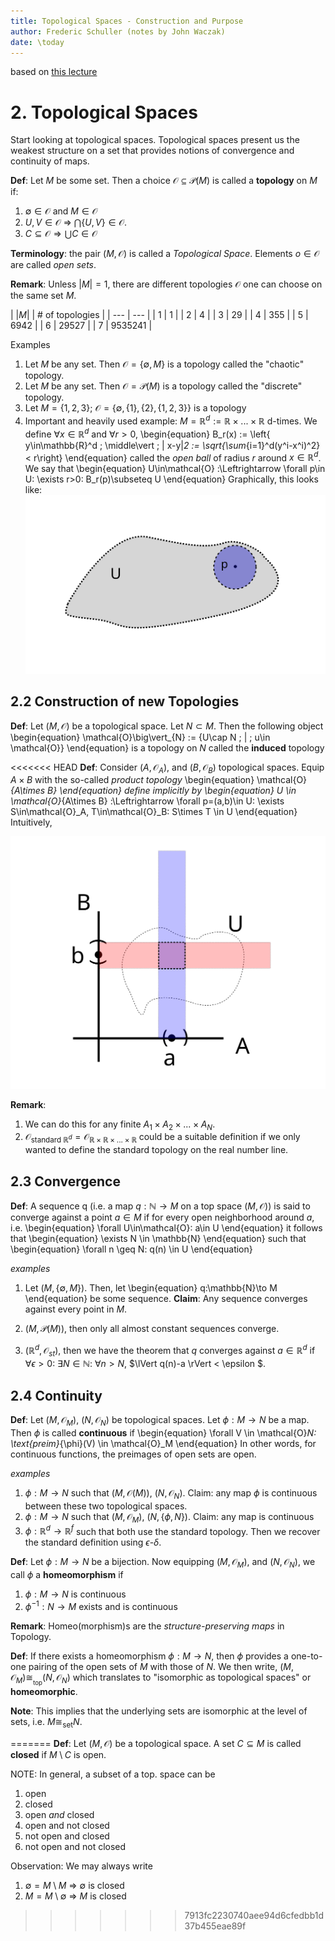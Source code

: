 ```yaml
---
title: Topological Spaces - Construction and Purpose
author: Frederic Schuller (notes by John Waczak)
date: \today
---
```

based on [this lecture](https://youtu.be/1wyOoLUjUeI)

# 2. Topological Spaces
Start looking at topological spaces. Topological spaces present us the weakest structure on a set that provides notions of convergence and continuity of maps. 

**Def**: Let $M$ be some set. Then a choice $\mathcal{O}\subseteq\mathcal{P}(M)$ is called a **topology** on $M$ if:
1. $\emptyset \in \mathcal{O}$ and $M\in\mathcal{O}$
2. $U,V\in\mathcal{O}$ $\Rightarrow$ $\bigcap \{U, V\}\in\mathcal{O}$.
3. $C\subseteq \mathcal{O} \Rightarrow \bigcup C \in \mathcal{O}$

**Terminology**: the pair $(M, \mathcal{O})$ is called a *Topological Space*. Elements $o\in\mathcal{O}$ are called *open sets*.


**Remark**: Unless $|M|=1$, there are different topologies $\mathcal{O}$ one can choose on the same set $M$.

| $|M|$ | # of topologies | 
| --- | --- | 
| 1 | 1 | 
| 2 | 4 | 
| 3 | 29 | 
| 4 | 355 | 
| 5 | 6942 | 
| 6 | 29527 | 
| 7 | 9535241 | 

Examples 
1. Let $M$ be any set. Then $\mathcal{O} = \{\emptyset, M\}$ is a topology called the "chaotic" topology.
2. Let $M$ be any set. Then $\mathcal{O}=\mathcal{P}(M)$ is a topology called the "discrete" topology.
3. Let $M=\{1, 2, 3\}$; $\mathcal{O}=\{\emptyset, \{1\}, \{2\}, \{1, 2, 3\} \}$ is a topology
4. Important and heavily used example: $M=\mathbb{R}^d := \mathbb{R}\times ... \times \mathbb{R}$ d-times. We define $\forall x \in \mathbb{R}^d$ and $\forall r > 0$, 
\begin{equation}
    B_r(x) := \left\{ y\in\mathbb{R}^d \; \middle\vert \; \| x-y\|_2 := \sqrt{\sum_{i=1}^d(y^i-x^i)^2} < r\right\}
\end{equation}
called the *open ball* of radius $r$ around $x\in\mathbb{R}^d$. We say that
\begin{equation}
    U\in\mathcal{O} :\Leftrightarrow \forall p\in U: \exists r>0: B_r(p)\subseteq U
\end{equation}
Graphically, this looks like:
![Open Sets 1](./figures/OpenSets1.svg)


## 2.2 Construction of new Topologies 
**Def**: Let $(M,\mathcal{O})$ be a topological space. Let $N\subset M$. Then the following object
\begin{equation}
    \mathcal{O}\big\vert_{N} := \{U\cap N \; | \; u\in \mathcal{O}\}
\end{equation}
is a topology on $N$ called the **induced** topology

<<<<<<< HEAD
**Def**: Consider $(A, \mathcal{O}_A)$, and $(B, \mathcal{O}_B)$ topological spaces. Equip $A\times B$ with the so-called *product topology*
\begin{equation}
    \mathcal{O}_{A\times B}
\end{equation}
define implicitly by 
\begin{equation}
    U \in \mathcal{O}_{A\times B} :\Leftrightarrow \forall p=(a,b)\in U: \exists S\in\mathcal{O}_A, T\in\mathcal{O}_B: S\times T \in U
\end{equation}
Intuitively, 

![Product Topology](./figures/ProductTopology.svg)

**Remark**: 
1. We can do this for any finite $A_1\times A_2\times ... \times A_N$. 
2. $\mathcal{O}_{\text{standard } \mathbb{R}^d}  = \mathcal{O}_{\mathbb{R}\times\mathbb{R}\times ... \times \mathbb{R}}$ could be a suitable definition if we only wanted to define the standard topology on the real number line.


## 2.3 Convergence

**Def**: A sequence q (i.e. a map $q:\mathbb{N}\to M$ on a top space $(M, \mathcal{O})$) is said to converge against a point $a\in M$ if for every open neighborhood around $a$, i.e.
\begin{equation}
    \forall U\in\mathcal{O}: a\in U
\end{equation}
it follows that 
\begin{equation}
    \exists N \in \mathbb{N}
\end{equation}
such that
\begin{equation}
    \forall n \geq N: q(n) \in U
\end{equation}

*examples* 
1. Let $(M, \{\emptyset, M\})$. Then, let 
\begin{equation}
    q:\mathbb{N}\to M
\end{equation}
be some sequence. **Claim**: Any sequence converges against every point in $M$. 

2. $(M, \mathcal{P}(M))$, then only all almost constant sequences converge.
3. $(\mathbb{R}^d, \mathcal{O}_{st})$, then we have the theorem that $q$ converges against $a\in\mathbb{R}^d$ if $\forall \epsilon > 0:$ $\exists N\in \mathbb{N}:$ $\forall n > N$, $\lVert q(n)-a \rVert < \epsilon $.


## 2.4 Continuity
**Def**: Let $(M, \mathcal{O}_M)$, $(N, \mathcal{O}_N)$ be topological spaces. Let $\phi:M\to N$ be a map. Then $\phi$ is called **continuous** if 
\begin{equation}
    \forall V \in \mathcal{O}_N: \text{preim}_{\phi}(V) \in \mathcal{O}_M
\end{equation}
In other words, for continuous functions, the preimages of open sets are open.


*examples*
1. $\phi:M\to N$ such that $(M, \mathcal{O}(M))$, $(N, \mathcal{O}_N)$. Claim: any map $\phi$ is continuous between these two topological spaces.
2. $\phi:M\to N$ such that $(M, \mathcal{O}_M)$, $(N, \{\phi, N\})$. Claim: any map is continuous
3. $\phi:\mathbb{R}^d\to \mathbb{R}^f$ such that both use the standard topology. Then we recover the standard definition using $\epsilon$-$\delta$.

**Def**: Let $\phi:M\to N$ be a bijection. Now equipping $(M, \mathcal{O}_M)$, and $(N, \mathcal{O}_N)$, we call $\phi$ a **homeomorphism** if 
1. $\phi:M\to N$ is continuous
2. $\phi^{-1}:N \to M$ exists and is continuous

**Remark**: Homeo(morphism)s are the *structure-preserving maps* in Topology.

**Def**: If there exists a homeomorphism $\phi:M\to N$, then $\phi$ provides a one-to-one pairing of the open sets of $M$ with those of $N$. We then write, $(M,\mathcal{O}_M)\cong_{_\text{top}} (N, \mathcal{O}_N)$ which translates to "isomorphic as topological spaces" or **homeomorphic**.  

**Note**: This implies that the underlying sets are isomorphic at the level of sets, i.e. $M\cong_{\text{set}}N$.


=======
**Def**: Let $(M, \mathcal{O})$ be a topological space. A set $C\subseteq M$ is called **closed** if $M\setminus{C}$ is open.

NOTE: In general, a subset of a top. space can be 
1. open
2. closed
3. open *and* closed 
4. open and not closed
5. not open and closed 
6. not open and not closed

Observation: We may always write
1. $\emptyset = M\setminus{M}$ $\Rightarrow$ $\emptyset$ is closed 
2. $M = M\setminus{\emptyset}$ $\Rightarrow$ $M$ is closed
>>>>>>> 7913fc2230740aee94d6cfedbb1d37b455eae89f
